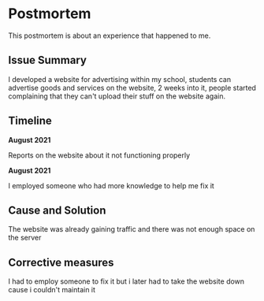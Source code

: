# Postmortem
This postmortem is about an experience that happened to me.

## Issue Summary

I developed a website for advertising within my school, students can advertise goods and services on the website, 2 weeks into it, people started complaining that they can't upload their stuff on the website again.

## Timeline
**August 2021**

Reports on the website about it not functioning properly

**August 2021**

I employed someone who had more knowledge to help me fix it

## Cause and Solution

The website was already gaining traffic and there was not enough space on the server

## Corrective measures

I had to employ someone to fix it but i later had to take the website down cause i couldn't maintain it
